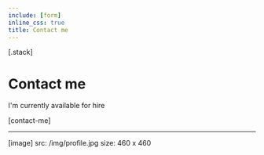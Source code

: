 ```yaml
---
include: [form]
inline_css: true
title: Contact me
---
```


[.stack]
  # Contact me
  I'm currently available for hire
  
  [contact-me]

  ---
  [image]
    src: /img/profile.jpg
    size: 460 x 460
